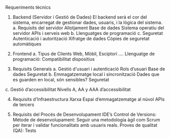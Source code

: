 Requeriments tècnics
1. Backend (Servidor i Gestió de Dades)
El backend serà el cor del sistema, encarregat de gestionar dades, usuaris, i la lògica del sistema.
a. Requisits del servidor
Allotjament
Base de dades
Sistema operatiu del servidor
APIs i serveis web
b. Llenguatges de programació
c. Seguretat
Autenticació i autorització
Xifratge de dades
Còpies de seguretat automàtiques

2. Frontend
a. Tipus de Clients
Web, Mòbil, Esciptori ….
Llenguatge de programació:
Compatibilitat dispositius

3. Requisits Generals
a. Gestió d'usuari i autenticació
Rols d’usuari
Base de dades
Seguretat
b. Emmagatzematge local i sincronització
Dades que es guarden en local, són sensibles?
Seguretat

c. Gestió d’accessibilitat
Nivells A, AA y AAA d’accessibilitat

4. Requisits d'Infraestructura
Xarxa
Espai d’emmagatzematge al núvol
APIs de tercers

5. Requisits del Procés de Desenvolupament
IDE’s
Control de Versions:
Mètode de desenvolupament: Seguir una metodologia àgil com Scrum per iterar i validar funcionalitats amb usuaris reals.
Proves de qualitat (QA): Tests
